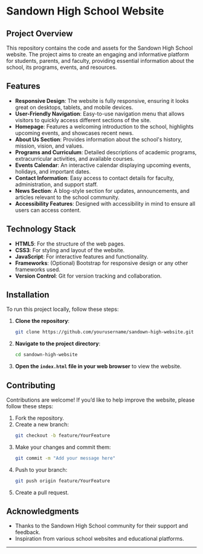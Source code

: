 

# Sandown High School Website

## Project Overview

This repository contains the code and assets for the Sandown High School website. The project aims to create an engaging and informative platform for students, parents, and faculty, providing essential information about the school, its programs, events, and resources.

## Features

- **Responsive Design**: The website is fully responsive, ensuring it looks great on desktops, tablets, and mobile devices.
- **User-Friendly Navigation**: Easy-to-use navigation menu that allows visitors to quickly access different sections of the site.
- **Homepage**: Features a welcoming introduction to the school, highlights upcoming events, and showcases recent news.
- **About Us Section**: Provides information about the school's history, mission, vision, and values.
- **Programs and Curriculum**: Detailed descriptions of academic programs, extracurricular activities, and available courses.
- **Events Calendar**: An interactive calendar displaying upcoming events, holidays, and important dates.
- **Contact Information**: Easy access to contact details for faculty, administration, and support staff.
- **News Section**: A blog-style section for updates, announcements, and articles relevant to the school community.
- **Accessibility Features**: Designed with accessibility in mind to ensure all users can access content.

## Technology Stack

- **HTML5**: For the structure of the web pages.
- **CSS3**: For styling and layout of the website.
- **JavaScript**: For interactive features and functionality.
- **Frameworks**: (Optional) Bootstrap for responsive design or any other frameworks used.
- **Version Control**: Git for version tracking and collaboration.

## Installation

To run this project locally, follow these steps:

1. **Clone the repository**:
   ```bash
   git clone https://github.com/yourusername/sandown-high-website.git
   ```
2. **Navigate to the project directory**:
   ```bash
   cd sandown-high-website
   ```
3. **Open the `index.html` file in your web browser** to view the website.

## Contributing

Contributions are welcome! If you’d like to help improve the website, please follow these steps:

1. Fork the repository.
2. Create a new branch:
   ```bash
   git checkout -b feature/YourFeature
   ```
3. Make your changes and commit them:
   ```bash
   git commit -m "Add your message here"
   ```
4. Push to your branch:
   ```bash
   git push origin feature/YourFeature
   ```
5. Create a pull request.


## Acknowledgments

- Thanks to the Sandown High School community for their support and feedback.
- Inspiration from various school websites and educational platforms.

---

